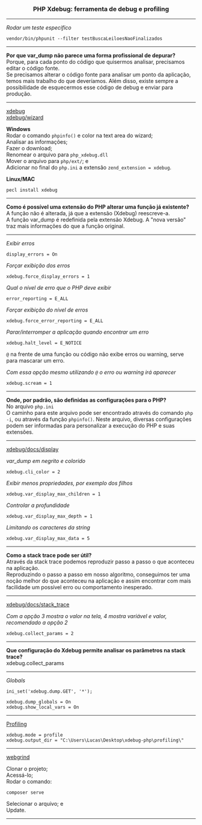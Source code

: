 <h3 align="center">PHP Xdebug: ferramenta de debug e profiling</h3>

---

*Rodar um teste específico*
```
vendor/bin/phpunit --filter testBuscaLeiloesNaoFinalizados
```

---

**Por que var_dump não parece uma forma profissional de depurar?** <br>
Porque, para cada ponto do código que quisermos analisar, precisamos editar o código fonte. <br>
Se precisamos alterar o código fonte para analisar um ponto da aplicação, temos mais trabalho do que deveríamos. Além disso, existe sempre a possibilidade de esquecermos esse código de debug e enviar para produção.

---

[xdebug](https://xdebug.org/) <br>
[xdebug/wizard](https://xdebug.org/wizard)

**Windows** <br>
Rodar o comando ```phpinfo()``` e color na text area do wizard; <br>
Analisar as informações; <br>
Fazer o download; <br>
Renomear o arquivo para ```php_xdebug.dll``` <br>
Mover o arquivo para ```php/ext/```; e <br>
Adicionar no final do ```php.ini``` a extensão ```zend_extension = xdebug```.

**Linux/MAC**
```
pecl install xdebug
```

---

**Como é possível uma extensão do PHP alterar uma função já existente?** <br>
A função não é alterada, já que a extensão (Xdebug) reescreve-a. <br>
A função var_dump é redefinida pela extensão Xdebug. A "nova versão" traz mais informações do que a função original.

---

*Exibir erros*
```
display_errors = On
```

*Forçar exibição dos erros*
```
xdebug.force_display_errors = 1
```

*Qual o nível de erro que o PHP deve exibir*
```
error_reporting = E_ALL
```

*Forçar exibição do nível de erros*
```
xdebug.force_error_reporting = E_ALL
```

*Parar/interromper a aplicação quando encontrar um erro*
```
xdebug.halt_level = E_NOTICE
```

```@``` na frente de uma função ou código não exibe erros ou warning, serve para mascarar um erro.

*Com essa opção mesmo utilizando ```@``` o erro ou warning irá aparecer*
```
xdebug.scream = 1
```

---

**Onde, por padrão, são definidas as configurações para o PHP?** <br>
No arquivo ```php.ini``` <br>
O caminho para este arquivo pode ser encontrado através do comando ```php -i```, ou através da função ```phpinfo()```. Neste arquivo, diversas configurações podem ser informadas para personalizar a execução do PHP e suas extensões.

---

[xdebug/docs/display](https://xdebug.org/docs/develop#display)

*var_dump em negrito e colorido*
```
xdebug.cli_color = 2
```

*Exibir menos propriedades, por exemplo dos filhos*
```
xdebug.var_display_max_children = 1
```

*Controlar a profundidade*
```
xdebug.var_display_max_depth = 1
```

*Limitando os caracteres da string*
```
xdebug.var_display_max_data = 5
```

---

**Como a stack trace pode ser útil?** <br>
Através da stack trace podemos reproduzir passo a passo o que aconteceu na aplicação. <br>
Reproduzindo o passo a passo em nosso algoritmo, conseguimos ter uma noção melhor do que aconteceu na aplicação e assim encontrar com mais facilidade um possível erro ou comportamento inesperado.

---

[xdebug/docs/stack_trace](https://xdebug.org/docs/develop#stack_trace)

*Com a opção 3 mostra o valor na tela, 4 mostra variável e valor, recomendado a opção 2*
```
xdebug.collect_params = 2
```

---

**Que configuração do Xdebug permite analisar os parâmetros na stack trace?** <br>
xdebug.collect_params

---

*Globals*
```
ini_set('xdebug.dump.GET', '*');

xdebug.dump_globals = On
xdebug.show_local_vars = On
```

---

[Profiling](https://xdebug.org/docs/profiler)

```
xdebug.mode = profile
xdebug.output_dir = "C:\Users\Lucas\Desktop\xdebug-php\profiling\"
```

---

[webgrind](https://github.com/jokkedk/webgrind)

Clonar o projeto; <br>
Acessá-lo; <br>
Rodar o comando:
```
composer serve
```
Selecionar o arquivo; e<br>
Update.

---